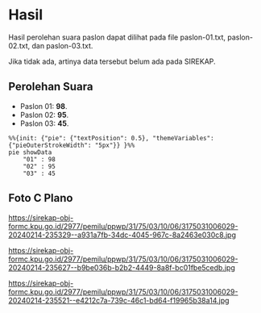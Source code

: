 # Hasil

Hasil perolehan suara paslon dapat dilihat pada file paslon-01.txt, paslon-02.txt, dan paslon-03.txt.

Jika tidak ada, artinya data tersebut belum ada pada SIREKAP.

## Perolehan Suara

 * Paslon 01: **98**.
 * Paslon 02: **95**.
 * Paslon 03: **45**.

```mermaid
%%{init: {"pie": {"textPosition": 0.5}, "themeVariables": {"pieOuterStrokeWidth": "5px"}} }%%
pie showData
    "01" : 98
    "02" : 95
    "03" : 45
```
## Foto C Plano

https://sirekap-obj-formc.kpu.go.id/2977/pemilu/ppwp/31/75/03/10/06/3175031006029-20240214-235329--a931a7fb-34dc-4045-967c-8a2463e030c8.jpg

https://sirekap-obj-formc.kpu.go.id/2977/pemilu/ppwp/31/75/03/10/06/3175031006029-20240214-235627--b9be036b-b2b2-4449-8a8f-bc01fbe5cedb.jpg

https://sirekap-obj-formc.kpu.go.id/2977/pemilu/ppwp/31/75/03/10/06/3175031006029-20240214-235521--e4212c7a-739c-46c1-bd64-f19965b38a14.jpg
